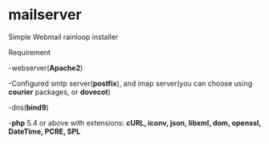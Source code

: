 # mailserver
Simple Webmail rainloop installer

Requirement

-webserver(**Apache2**)

-Configured smtp server(**postfix**), and imap server(you can choose using **courier** packages, or **dovecot**)

-dns(**bind9**)

-**php** 5.4 or above with extensions: **cURL, iconv, json, libxml, dom, openssl, DateTime, PCRE, SPL**
